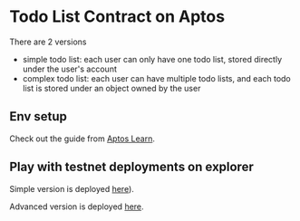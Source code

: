 # Todo List Contract on Aptos

There are 2 versions

- simple todo list: each user can only have one todo list, stored directly under the user's account
- complex todo list: each user can have multiple todo lists, and each todo list is stored under an object owned by the user

## Env setup

Check out the guide from [Aptos Learn](https://learn.aptoslabs.com/example/aptogotchi-beginner/env-setup).

## Play with testnet deployments on explorer

Simple version is deployed [here](https://explorer.aptoslabs.com/account/0xf2d2125d46952df9d355aa4cbba60bf0564cf500e521da96af57d69c2aef7855/modules/code/simple_todo_list?network=testnet)).

Advanced version is deployed [here](https://explorer.aptoslabs.com/account/0x725210bec82fcbfdba9259261a5478804b90265ebdda48603f49f64f4d9e7e83/modules/code/advanced_todo_list?network=testnet).

